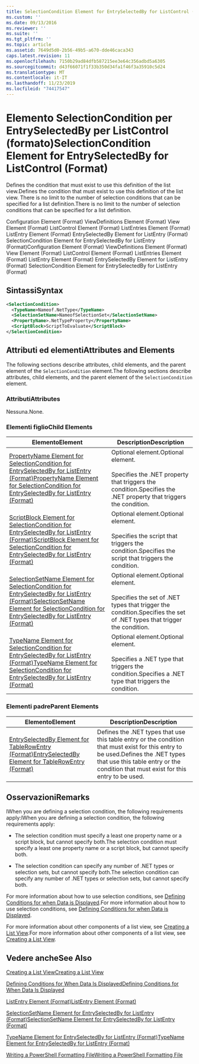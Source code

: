 ```yaml
---
title: SelectionCondition Element for EntrySelectedBy for ListControl (Format) | Microsoft Docs
ms.custom: ''
ms.date: 09/13/2016
ms.reviewer: ''
ms.suite: ''
ms.tgt_pltfrm: ''
ms.topic: article
ms.assetid: 7649d5d0-2b56-49b5-a670-dde46caca343
caps.latest.revision: 11
ms.openlocfilehash: 7150b29ad84dfb587215ee3e64c356adbd5a6305
ms.sourcegitcommit: d43f66071f1f33b350d34fa1f46f3a35910c5d24
ms.translationtype: MT
ms.contentlocale: it-IT
ms.lasthandoff: 11/23/2019
ms.locfileid: "74417547"
---
```

# <a name="selectioncondition-element-for-entryselectedby-for-listcontrol-format"></a><span data-ttu-id="48dec-102">Elemento SelectionCondition per EntrySelectedBy per ListControl (formato)</span><span class="sxs-lookup"><span data-stu-id="48dec-102">SelectionCondition Element for EntrySelectedBy for ListControl (Format)</span></span>

<span data-ttu-id="48dec-103">Defines the condition that must exist to use this definition of the list view.</span><span class="sxs-lookup"><span data-stu-id="48dec-103">Defines the condition that must exist to use this definition of the list view.</span></span> <span data-ttu-id="48dec-104">There is no limit to the number of selection conditions that can be specified for a list definition.</span><span class="sxs-lookup"><span data-stu-id="48dec-104">There is no limit to the number of selection conditions that can be specified for a list definition.</span></span>

<span data-ttu-id="48dec-105">Configuration Element (Format) ViewDefinitions Element (Format) View Element (Format) ListControl Element (Format) ListEntries Element (Format) ListEntry Element (Format) EntrySelectedBy Element for ListEntry (Format) SelectionCondition Element for EntrySelectedBy for ListEntry (Format)</span><span class="sxs-lookup"><span data-stu-id="48dec-105">Configuration Element (Format) ViewDefinitions Element (Format) View Element (Format) ListControl Element (Format) ListEntries Element (Format) ListEntry Element (Format) EntrySelectedBy Element for ListEntry (Format) SelectionCondition Element for EntrySelectedBy for ListEntry (Format)</span></span>

## <a name="syntax"></a><span data-ttu-id="48dec-106">Sintassi</span><span class="sxs-lookup"><span data-stu-id="48dec-106">Syntax</span></span>

```xml
<SelectionCondition>
  <TypeName>Nameof.NetType</TypeName>
  <SelectionSetName>NameofSelectionSet</SelectionSetName>
  <PropertyName>.NetTypeProperty</PropertyName>
  <ScriptBlock>ScriptToEvaluate</ScriptBlock>
</SelectionCondition>
```

## <a name="attributes-and-elements"></a><span data-ttu-id="48dec-107">Attributi ed elementi</span><span class="sxs-lookup"><span data-stu-id="48dec-107">Attributes and Elements</span></span>

<span data-ttu-id="48dec-108">The following sections describe attributes, child elements, and the parent element of the `SelectionCondition` element.</span><span class="sxs-lookup"><span data-stu-id="48dec-108">The following sections describe attributes, child elements, and the parent element of the `SelectionCondition` element.</span></span>

### <a name="attributes"></a><span data-ttu-id="48dec-109">Attributi</span><span class="sxs-lookup"><span data-stu-id="48dec-109">Attributes</span></span>

<span data-ttu-id="48dec-110">Nessuna.</span><span class="sxs-lookup"><span data-stu-id="48dec-110">None.</span></span>

### <a name="child-elements"></a><span data-ttu-id="48dec-111">Elementi figlio</span><span class="sxs-lookup"><span data-stu-id="48dec-111">Child Elements</span></span>

|<span data-ttu-id="48dec-112">Elemento</span><span class="sxs-lookup"><span data-stu-id="48dec-112">Element</span></span>|<span data-ttu-id="48dec-113">Description</span><span class="sxs-lookup"><span data-stu-id="48dec-113">Description</span></span>|
|-------------|-----------------|
|[<span data-ttu-id="48dec-114">PropertyName Element for SelectionCondition for EntrySelectedBy for ListEntry (Format)</span><span class="sxs-lookup"><span data-stu-id="48dec-114">PropertyName Element for SelectionCondition for EntrySelectedBy for ListEntry (Format)</span></span>](./propertyname-element-for-selectioncondition-for-entryselectedby-for-listcontrol-format.md)|<span data-ttu-id="48dec-115">Optional element.</span><span class="sxs-lookup"><span data-stu-id="48dec-115">Optional element.</span></span><br /><br /> <span data-ttu-id="48dec-116">Specifies the .NET property that triggers the condition.</span><span class="sxs-lookup"><span data-stu-id="48dec-116">Specifies the .NET property that triggers the condition.</span></span>|
|[<span data-ttu-id="48dec-117">ScriptBlock Element for SelectionCondition for EntrySelectedBy for ListEntry (Format)</span><span class="sxs-lookup"><span data-stu-id="48dec-117">ScriptBlock Element for SelectionCondition for EntrySelectedBy for ListEntry (Format)</span></span>](./scriptblock-element-for-selectioncondition-for-entryselectedby-for-listcontrol-format.md)|<span data-ttu-id="48dec-118">Optional element.</span><span class="sxs-lookup"><span data-stu-id="48dec-118">Optional element.</span></span><br /><br /> <span data-ttu-id="48dec-119">Specifies the script that triggers the condition.</span><span class="sxs-lookup"><span data-stu-id="48dec-119">Specifies the script that triggers the condition.</span></span>|
|[<span data-ttu-id="48dec-120">SelectionSetName Element for SelectionCondition for EntrySelectedBy for ListEntry (Format)</span><span class="sxs-lookup"><span data-stu-id="48dec-120">SelectionSetName Element for SelectionCondition for EntrySelectedBy for ListEntry (Format)</span></span>](./selectionsetname-element-for-selectioncondition-for-entryselectedby-for-listentry-format.md)|<span data-ttu-id="48dec-121">Optional element.</span><span class="sxs-lookup"><span data-stu-id="48dec-121">Optional element.</span></span><br /><br /> <span data-ttu-id="48dec-122">Specifies the set of .NET types that trigger the condition.</span><span class="sxs-lookup"><span data-stu-id="48dec-122">Specifies the set of .NET types that trigger the condition.</span></span>|
|[<span data-ttu-id="48dec-123">TypeName Element for SelectionCondition for EntrySelectedBy for ListEntry (Format)</span><span class="sxs-lookup"><span data-stu-id="48dec-123">TypeName Element for SelectionCondition for EntrySelectedBy for ListEntry (Format)</span></span>](./typename-element-for-selectioncondition-for-entryselectedby-for-listcontrol-format.md)|<span data-ttu-id="48dec-124">Optional element.</span><span class="sxs-lookup"><span data-stu-id="48dec-124">Optional element.</span></span><br /><br /> <span data-ttu-id="48dec-125">Specifies a .NET type that triggers the condition.</span><span class="sxs-lookup"><span data-stu-id="48dec-125">Specifies a .NET type that triggers the condition.</span></span>|

### <a name="parent-elements"></a><span data-ttu-id="48dec-126">Elementi padre</span><span class="sxs-lookup"><span data-stu-id="48dec-126">Parent Elements</span></span>

|<span data-ttu-id="48dec-127">Elemento</span><span class="sxs-lookup"><span data-stu-id="48dec-127">Element</span></span>|<span data-ttu-id="48dec-128">Description</span><span class="sxs-lookup"><span data-stu-id="48dec-128">Description</span></span>|
|-------------|-----------------|
|[<span data-ttu-id="48dec-129">EntrySelectedBy Element for TableRowEntry (Format)</span><span class="sxs-lookup"><span data-stu-id="48dec-129">EntrySelectedBy Element for TableRowEntry (Format)</span></span>](./entryselectedby-element-for-tablerowentry-for-tablecontrol-format.md)|<span data-ttu-id="48dec-130">Defines the .NET types that use this table entry or the condition that must exist for this entry to be used.</span><span class="sxs-lookup"><span data-stu-id="48dec-130">Defines the .NET types that use this table entry or the condition that must exist for this entry to be used.</span></span>|

## <a name="remarks"></a><span data-ttu-id="48dec-131">Osservazioni</span><span class="sxs-lookup"><span data-stu-id="48dec-131">Remarks</span></span>

<span data-ttu-id="48dec-132">lWhen you are defining a selection condition, the following requirements apply:</span><span class="sxs-lookup"><span data-stu-id="48dec-132">lWhen you are defining a selection condition, the following requirements apply:</span></span>

- <span data-ttu-id="48dec-133">The selection condition must specify a least one property name or a script block, but cannot specify both.</span><span class="sxs-lookup"><span data-stu-id="48dec-133">The selection condition must specify a least one property name or a script block, but cannot specify both.</span></span>

- <span data-ttu-id="48dec-134">The selection condition can specify any number of .NET types or selection sets, but cannot specify both.</span><span class="sxs-lookup"><span data-stu-id="48dec-134">The selection condition can specify any number of .NET types or selection sets, but cannot specify both.</span></span>

<span data-ttu-id="48dec-135">For more information about how to use selection conditions, see [Defining Conditions for when Data is Displayed](./defining-conditions-for-displaying-data.md).</span><span class="sxs-lookup"><span data-stu-id="48dec-135">For more information about how to use selection conditions, see [Defining Conditions for when Data is Displayed](./defining-conditions-for-displaying-data.md).</span></span>

<span data-ttu-id="48dec-136">For more information about other components of a list view, see [Creating a List View](./creating-a-list-view.md).</span><span class="sxs-lookup"><span data-stu-id="48dec-136">For more information about other components of a list view, see [Creating a List View](./creating-a-list-view.md).</span></span>

## <a name="see-also"></a><span data-ttu-id="48dec-137">Vedere anche</span><span class="sxs-lookup"><span data-stu-id="48dec-137">See Also</span></span>

[<span data-ttu-id="48dec-138">Creating a List View</span><span class="sxs-lookup"><span data-stu-id="48dec-138">Creating a List View</span></span>](./creating-a-list-view.md)

[<span data-ttu-id="48dec-139">Defining Conditions for When Data Is Displayed</span><span class="sxs-lookup"><span data-stu-id="48dec-139">Defining Conditions for When Data Is Displayed</span></span>](./defining-conditions-for-displaying-data.md)

[<span data-ttu-id="48dec-140">ListEntry Element (Format)</span><span class="sxs-lookup"><span data-stu-id="48dec-140">ListEntry Element (Format)</span></span>](./listentry-element-for-listcontrol-format.md)

[<span data-ttu-id="48dec-141">SelectionSetName Element for EntrySelectedBy for ListEntry (Format)</span><span class="sxs-lookup"><span data-stu-id="48dec-141">SelectionSetName Element for EntrySelectedBy for ListEntry (Format)</span></span>](./selectionsetname-element-for-entryselectedby-for-listcontrol-format.md)

[<span data-ttu-id="48dec-142">TypeName Element for EntrySelectedBy for ListEntry (Format)</span><span class="sxs-lookup"><span data-stu-id="48dec-142">TypeName Element for EntrySelectedBy for ListEntry (Format)</span></span>](/powershell/scripting/developer/format/typename-element-for-entryselectedby-for-listcontrol-format)

[<span data-ttu-id="48dec-143">Writing a PowerShell Formatting File</span><span class="sxs-lookup"><span data-stu-id="48dec-143">Writing a PowerShell Formatting File</span></span>](./writing-a-powershell-formatting-file.md)
